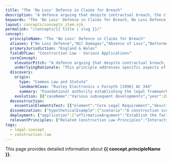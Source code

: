 ```yaml
---
title: "The 'No Loss' Defence in Claims for Breach"
description: "A defence arguing that despite contractual breach, the claimant suffered no actual loss and therefore deserves only nominal damages."
keywords: "The 'No Loss' Defence in Claims for Breach, No Loss Defence, Nil Damages, Absence of Loss, Betterment Defence, Construction Law - Various Applications, England & Wales, construction law, legal concept"
layout: concepts/concepts_item.njk
permalink: "/concepts/{{ title | slug }}/"
concept:
  principleName: "The 'No Loss' Defence in Claims for Breach"
  aliases: ["No Loss Defence","Nil Damages","Absence of Loss","Betterment Defence"]
  primaryJurisdiction: "England & Wales"
  fieldOfLaw: "Construction Law - Various Applications"
  coreConcept:
    elevatorPitch: "A defence arguing that despite contractual breach, the claimant suffered no actual loss and therefore deserves only nominal damages."
    underlyingRationale: "This principle addresses specific aspects of construction law relationships and liabilities, providing structured legal framework for the 'no loss' defence in claims for breach issues."
  discovery:
    origin:
      type: "Common Law and Statute"
      landmarkCase: "Ruxley Electronics v Forsyth [1996] AC 344"
      summary: "Foundational authority establishing the legal framework for the 'no loss' defence in claims for breach in construction and commercial law contexts."
    evolution: [{"caseName":"Various subsequent developments","year":2000,"contribution":"Continued judicial and legislative refinement of the principle's application and scope in modern construction law."}]
  deconstruction:
    essentialElementsTest: [{"element":"Core Legal Requirement","description":"The fundamental requirement that must be established to successfully apply the 'no loss' defence in claims for breach in construction law contexts."},{"element":"Factual Foundation","description":"The specific factual circumstances that must exist to trigger application of this legal principle."},{"element":"Legal Consequence Test","description":"The test for determining when the principle's legal consequences should apply to the particular circumstances."}]
  dissemination: {"hypotheticalExample":{"scenario":"A construction scenario where the 'no loss' defence in claims for breach becomes relevant to resolving disputes between contracting parties.","outcome":"Application of the 'no loss' defence in claims for breach principles would determine the legal rights and obligations of the parties involved."},"audienceAdaptation":{"forClient":"This principle affects your construction project by governing the 'no loss' defence in claims for breach issues. Understanding its application helps manage risk and legal exposure.","forLawyer":"Legal analysis of the 'no loss' defence in claims for breach requires careful consideration of precedent, statutory framework, and specific factual matrix of each case."}}
  deployment: {"application":{"affirmativeArgument":"Establish the factual and legal requirements for the 'no loss' defence in claims for breach and demonstrate their application to the specific circumstances.","defensiveArgument":"Challenge the applicability of the 'no loss' defence in claims for breach by disputing facts, legal interpretation, or availability of alternative legal approaches."},"legalConsequence":"If successfully applied, creates specific legal rights and obligations under the 'no loss' defence in claims for breach framework."}
  relevantPrinciples: {"Related Construction Law Principles":"Interacts with other construction law doctrines depending on specific context and application of the 'no loss' defence in claims for breach"}
tags: 
  - legal-concept
  - construction-law
---
```


This page provides detailed information about **{{ concept.principleName }}**.
